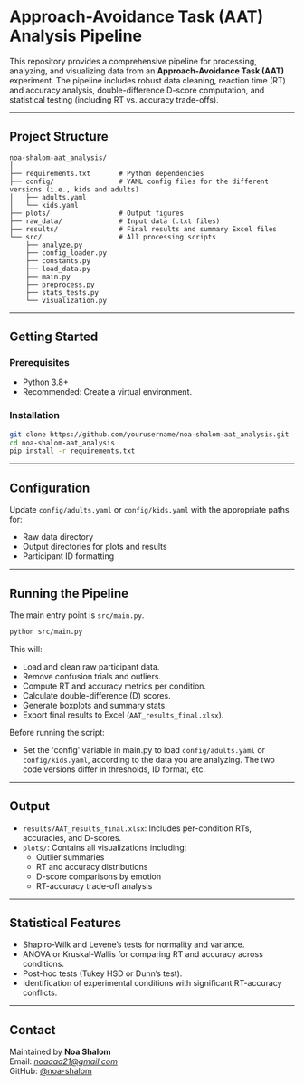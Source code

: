 # Approach-Avoidance Task (AAT) Analysis Pipeline

This repository provides a comprehensive pipeline for processing, analyzing, and visualizing data from an **Approach-Avoidance Task (AAT)** experiment. The pipeline includes robust data cleaning, reaction time (RT) and accuracy analysis, double-difference D-score computation, and statistical testing (including RT vs. accuracy trade-offs).

---

## Project Structure

```
noa-shalom-aat_analysis/
│
├── requirements.txt       # Python dependencies
├── config/                # YAML config files for the different versions (i.e., kids and adults)
│   ├── adults.yaml
│   └── kids.yaml
├── plots/                 # Output figures
├── raw_data/              # Input data (.txt files)
├── results/               # Final results and summary Excel files
└── src/                   # All processing scripts
    ├── analyze.py
    ├── config_loader.py
    ├── constants.py
    ├── load_data.py
    ├── main.py
    ├── preprocess.py
    ├── stats_tests.py
    └── visualization.py
```

---

## Getting Started

### Prerequisites

- Python 3.8+
- Recommended: Create a virtual environment.

### Installation

```bash
git clone https://github.com/yourusername/noa-shalom-aat_analysis.git
cd noa-shalom-aat_analysis
pip install -r requirements.txt
```

---

## Configuration

Update `config/adults.yaml` or `config/kids.yaml` with the appropriate paths for:

- Raw data directory
- Output directories for plots and results
- Participant ID formatting

---

## Running the Pipeline

The main entry point is `src/main.py`.

```bash
python src/main.py
```

This will:
- Load and clean raw participant data.
- Remove confusion trials and outliers.
- Compute RT and accuracy metrics per condition.
- Calculate double-difference (D) scores.
- Generate boxplots and summary stats.
- Export final results to Excel (`AAT_results_final.xlsx`).

Before running the script:
- Set the 'config' variable in main.py to load `config/adults.yaml` or `config/kids.yaml`, according to the data you are analyzing.
The two code versions differ in thresholds, ID format, etc.

---

## Output

- `results/AAT_results_final.xlsx`: Includes per-condition RTs, accuracies, and D-scores.
- `plots/`: Contains all visualizations including:
  - Outlier summaries
  - RT and accuracy distributions
  - D-score comparisons by emotion
  - RT-accuracy trade-off analysis

---

## Statistical Features

- Shapiro-Wilk and Levene’s tests for normality and variance.
- ANOVA or Kruskal-Wallis for comparing RT and accuracy across conditions.
- Post-hoc tests (Tukey HSD or Dunn’s test).
- Identification of experimental conditions with significant RT-accuracy conflicts.

---

## Contact

Maintained by **Noa Shalom**  
Email: *noaaaa21@gmail.com*  
GitHub: [@noa-shalom](https://github.com/noa-shalom)
